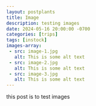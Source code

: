 ```yaml
---
layout: postplants
title: Image
description: testing images
date: 2024-05-16 20:00:00 -0700
categories: [trips]
tags: [instock]
images-array:
 - src: image-1.jpg
   alt: This is some alt text
 - src: image-2.jpg
   alt: This is some alt text
 - src: image-3.jpg
   alt: This is some alt text
---
```





this post is to test images
